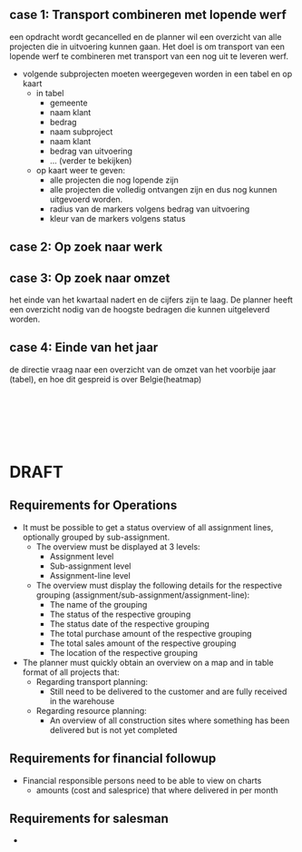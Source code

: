 

## case 1: Transport combineren met lopende werf
een opdracht wordt gecancelled en de planner wil een overzicht van alle projecten die in uitvoering kunnen gaan. Het doel is om transport van een lopende werf te combineren met transport van een nog uit te leveren werf.

+ volgende subprojecten moeten weergegeven worden in een tabel en op kaart 
    + in tabel
        + gemeente
        + naam klant
        + bedrag
        + naam subproject
        + naam klant
        + bedrag van uitvoering
        + ... (verder te bekijken)
    + op kaart weer te geven:
        + alle projecten die nog lopende zijn
        + alle projecten die volledig ontvangen zijn en dus nog kunnen uitgevoerd worden.
        + radius van de markers volgens bedrag van uitvoering
        + kleur van de markers volgens status

## case 2: Op zoek naar werk

## case 3: Op zoek naar omzet
het einde van het kwartaal nadert en de cijfers zijn te laag. De planner heeft een overzicht nodig van de hoogste bedragen die kunnen uitgeleverd worden.

## case 4: Einde van het jaar
de directie vraag naar een overzicht van de omzet van het voorbije jaar (tabel), en hoe dit gespreid is over Belgie(heatmap)







<br><br><br><br><br>


# DRAFT

## Requirements for Operations
+ It must be possible to get a status overview of all assignment lines, optionally grouped by sub-assignment.
	+ The overview must be displayed at 3 levels:
		+ Assignment level
		+ Sub-assignment level
		+ Assignment-line level
	+ The overview must display the following details for the respective grouping (assignment/sub-assignment/assignment-line):
		+ The name of the grouping
		+ The status of the respective grouping
		+ The status date of the respective grouping
		+ The total purchase amount of the respective grouping
		+ The total sales amount of the respective grouping
		+ The location of the respective grouping
+ The planner must quickly obtain an overview on a map and in table format of all projects that:
	+ Regarding transport planning:
		+ Still need to be delivered to the customer and are fully received in the warehouse
	+ Regarding resource planning:
		+ An overview of all construction sites where something has been delivered but is not yet completed
## Requirements for financial followup
+ Financial responsible persons need to be able to view on charts
	+ amounts (cost and salesprice) that where delivered in per month
		

## Requirements for salesman
+ 